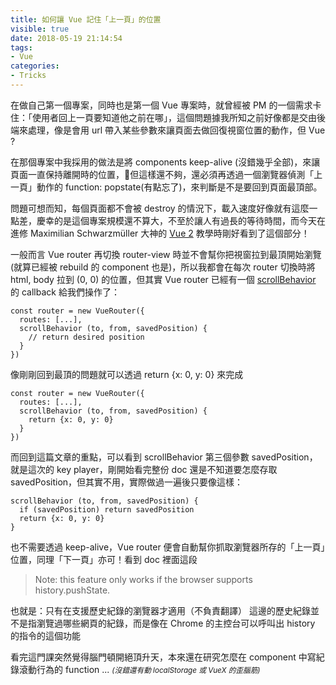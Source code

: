 ```yaml
---
title: 如何讓 Vue 記住「上一頁」的位置
visible: true
date: 2018-05-19 21:14:54
tags: 
- Vue
categories:
- Tricks
---
```


在做自己第一個專案，同時也是第一個 Vue 專案時，就曾經被 PM 的一個需求卡住：「使用者回上一頁要知道他之前在哪」，這個問題據我所知之前好像都是交由後端來處理，像是會用 url 帶入某些參數來讓頁面去做回復視窗位置的動作，但 Vue ?

<!--more-->

在那個專案中我採用的做法是將 components keep-alive (沒錯幾乎全部)，來讓頁面一直保持離開時的位置，但這樣還不夠，還必須再透過一個瀏覽器偵測「上一頁」動作的 function: popstate(有點忘了)，來判斷是不是要回到頁面最頂部。

問題可想而知，每個頁面都不會被 destroy 的情況下，載入速度好像就有這麼一點差，慶幸的是這個專案規模還不算大，不至於讓人有過長的等待時間，而今天在進修 Maximilian Schwarzmüller 大神的 [Vue 2](https://www.udemy.com/vuejs-2-the-complete-guide/learn/v4/overview) 教學時剛好看到了這個部分！

一般而言 Vue router 再切換 router-view 時並不會幫你把視窗拉到最頂開始瀏覽(就算已經被 rebuild 的 component 也是)，所以我都會在每次 router 切換時將 html, body 拉到 (0, 0) 的位置，但其實 Vue router 已經有一個 [scrollBehavior](https://router.vuejs.org/en/advanced/scroll-behavior.html) 的 callback 給我們操作了：

```javascript=
const router = new VueRouter({
  routes: [...],
  scrollBehavior (to, from, savedPosition) {
    // return desired position
  }
})
```
像剛剛回到最頂的問題就可以透過 return {x: 0, y: 0} 來完成
```javascript=
const router = new VueRouter({
  routes: [...],
  scrollBehavior (to, from, savedPosition) {
    return {x: 0, y: 0}
  }
})
```

而回到這篇文章的重點，可以看到 scrollBehavior 第三個參數 savedPosition，就是這次的 key player，剛開始看完整份 doc 還是不知道要怎麼存取 savedPosition，但其實不用，實際做過一遍後只要像這樣：
```javascript=
scrollBehavior (to, from, savedPosition) {
  if (savedPosition) return savedPosition
  return {x: 0, y: 0}
}
```

也不需要透過 keep-alive，Vue router 便會自動幫你抓取瀏覽器所存的「上一頁」位置，同理「下一頁」亦可！看到 doc 裡面這段

> Note: this feature only works if the browser supports history.pushState.

也就是：只有在支援歷史紀錄的瀏覽器才適用（不負責翻譯）
這邊的歷史紀錄並不是指瀏覽過哪些網頁的紀錄，而是像在 Chrome 的主控台可以呼叫出 history 的指令的這個功能

看完這門課突然覺得腦門頓開絕頂升天，本來還在研究怎麼在 component 中寫紀錄滾動行為的 function ... 
<small><i>(沒錯還有動 localStorage 或 VueX 的歪腦筋)</i></small>
